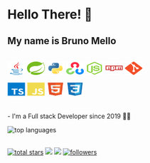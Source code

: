<h1>Hello There! 👋</h1>

## My name is Bruno Mello

<div style="display: inline_block; margin-bottom: 20px;"><br>

  <img align="center" height="30" width="40" src="https://raw.githubusercontent.com/devicons/devicon/master/icons/java/java-original.svg">
  <img align="center" height="30" width="40" src="https://raw.githubusercontent.com/devicons/devicon/master/icons/spring/spring-original.svg">
  
  
  <img align="center" height="30" width="40" src="https://raw.githubusercontent.com/devicons/devicon/master/icons/python/python-original.svg">
  <img align="center" height="30" width="40" src="https://raw.githubusercontent.com/devicons/devicon/master/icons/opencv/opencv-original.svg">

  <img align="center" height="30" width="40" src="https://raw.githubusercontent.com/devicons/devicon/master/icons/nodejs/nodejs-original.svg">
  <img align="center" height="30" width="40" src="https://raw.githubusercontent.com/devicons/devicon/master/icons/npm/npm-original-wordmark.svg">
  
  <img align="center" height="30" width="40" src="https://raw.githubusercontent.com/devicons/devicon/master/icons/git/git-original.svg">
  <br><br>
  
  <img align="center" height="30" width="40" src="https://raw.githubusercontent.com/devicons/devicon/master/icons/typescript/typescript-original.svg">
  <img align="center" height="30" width="40" src="https://raw.githubusercontent.com/devicons/devicon/master/icons/javascript/javascript-plain.svg">
  <img align="center" height="30" width="40" src="https://raw.githubusercontent.com/devicons/devicon/master/icons/html5/html5-original.svg">
  <img align="center" height="30" width="40" src="https://raw.githubusercontent.com/devicons/devicon/master/icons/css3/css3-original.svg"><br>
</div><br>
-  I'm a Full stack Developer since 2019 👩‍💻
<div align="left">
  
![top languages](https://github-readme-stats.vercel.app/api/top-langs/?username=sbrunomello&theme=dark)
 </div>
<br><a href="https://github.com/sbrunomello"><img alt="total stars" title="Total stars on GitHub" src="https://custom-icon-badges.herokuapp.com/badge/dynamic/json?logo=star&host=formatted-dynamic-badges.herokuapp.com&formatter=metric&style=for-the-badge&color=55960c&labelColor=488207&label=stars&query=%24.stars&url=https%3A%2F%2Fapi.github-star-counter.workers.dev%2Fuser%2Fsbrunomello"/></a>
<a href = "mailto: sbrunomello@gmail.com"><img src="https://img.shields.io/badge/-Gmail-%23333?style=for-the-badge&logo=gmail&logoColor=white" target="_blank"></a>
<a href="https://www.linkedin.com/in/sbrunomello/" target="_blank"><img src="https://img.shields.io/badge/-LinkedIn-%230077B5?style=for-the-badge&logo=linkedin&logoColor=white" target="_blank"></a> 
<a href="https://github.com/sbrunomello"><img alt="followers" title="Follow me on Github" src="https://custom-icon-badges.herokuapp.com/github/followers/sbrunomello?color=236ad3&labelColor=1155ba&style=for-the-badge&logo=person-add&label=Followers&logoColor=white"/></a>

